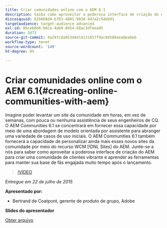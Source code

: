 ```yaml
---
title: Criar comunidades online com o AEM 6.1
description: Saiba como aproveitar a poderosa interface de criação do AEM para criar uma comunidade de clientes vibrante e aprenda as ferramentas para manter sua base de fãs engajada muito tempo após o lançamento.
discoiquuid: 62b6b8d4-b763-4801-9918-447a2c5deb01
targetaudience: target-audience advanced
exl-id: 86ceb0d8-b8ce-4ab9-8b54-68ac3dfeea95
duration: 3473
source-git-commit: 9a297cda953d4414131657f9ac84580aea0eabeb
workflow-type: tm+mt
source-wordcount: '149'
ht-degree: 0%

---
```


# Criar comunidades online com o AEM 6.1{#creating-online-communities-with-aem}

Imagine poder levantar um site da comunidade em horas, em vez de semanas, com pouca ou nenhuma assistência de seus engenheiros de CQ. O AEM Communities 6.1 se concentrará em fornecer essa capacidade por meio de uma abordagem de modelo orientada por assistente para abranger uma variedade de casos de uso iniciais. O AEM Communities 6.1 também fornecerá a capacidade de personalizar ainda mais esses novos sites da comunidade por meio do recurso WCM [!DNL Sites] do AEM. Junte-se a nós para saber como aproveitar a poderosa interface de criação do AEM para criar uma comunidade de clientes vibrante e aprender as ferramentas para manter sua base de fãs engajada muito tempo após o lançamento.

>[!VIDEO](https://video.tv.adobe.com/v/19381/?quality=9)

*Entregue em 22 de julho de 2015*

**Apresentado por:**

* Bertrand de Coatpont, gerente de produto de grupo, Adobe

**Slides do apresentador**

[Obter arquivo](assets/aem-6-1-communities-gems.pdf)
<!--
[Get back to the Overview](https://helpx.adobe.com/br/experience-manager/kt/eseminars/gems/aem-index.html)
-->
